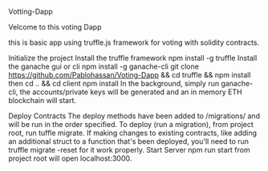 Votting-Dapp

Velcome to this voting Dapp

this is basic app using truffle.js framework for voting with solidity contracts.

Initialize the project Install the truffle framework npm install -g truffle Install the ganache gui or cli npm install -g ganache-cli git clone https://github.com/Pablohassan/Voting-Dapp && cd truffle && npm install then cd .. && cd client npm install In the background, simply run ganache-cli, the accounts/private keys will be generated and an in memory ETH blockchain will start.

Deploy Contracts The deploy methods have been added to /migrations/ and will be run in the order specified. To deploy (run a migration), from project root, run tuffle migrate. If making changes to existing contracts, like adding an additional struct to a function that's been deployed, you'll need to run truffle migrate -reset for it work properly. Start Server npm run start from project root will open localhost:3000.

